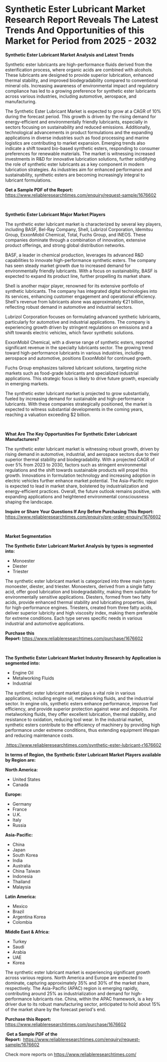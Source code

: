 <p><h1>Synthetic Ester Lubricant Market Research Report Reveals The Latest Trends And Opportunities of this Market for Period from 2025 - 2032</h1></p><p><strong>Synthetic Ester Lubricant Market Analysis and Latest Trends</strong></p>
<p><p>Synthetic ester lubricants are high-performance fluids derived from the esterification process, where organic acids are combined with alcohols. These lubricants are designed to provide superior lubrication, enhanced thermal stability, and improved biodegradability compared to conventional mineral oils. Increasing awareness of environmental impact and regulatory compliance has led to a growing preference for synthetic ester lubricants across various industries, including automotive, aerospace, and manufacturing.</p><p>The Synthetic Ester Lubricant Market is expected to grow at a CAGR of 10% during the forecast period. This growth is driven by the rising demand for energy-efficient and environmentally friendly lubricants, especially in sectors focusing on sustainability and reduced emissions. Additionally, technological advancements in product formulations and the expanding applications in diverse industries such as food processing and marine logistics are contributing to market expansion. Emerging trends also indicate a shift toward bio-based synthetic esters, responding to consumer preferences for renewable materials. The market is witnessing increased investments in R&D for innovative lubrication solutions, further solidifying the role of synthetic ester lubricants as a key component in modern lubrication strategies. As industries aim for enhanced performance and sustainability, synthetic esters are becoming increasingly integral to lubricant formulations.</p></p>
<p><strong>Get a Sample PDF of the Report:&nbsp;</strong> <a href="https://www.reliableresearchtimes.com/enquiry/request-sample/1676602?utm_campaign=3355&utm_medium=2&utm_source=Github&utm_content=ia&utm_term=01042025&utm_id=synthetic-ester-lubricant">https://www.reliableresearchtimes.com/enquiry/request-sample/1676602</a></p>
<p>&nbsp;</p>
<p><strong>Synthetic Ester Lubricant Major Market Players</strong></p>
<p><p>The synthetic ester lubricant market is characterized by several key players, including BASF, Bel-Ray Company, Shell, Lubrizol Corporation, Idemitsu Group, ExxonMobil Chemical, Total, Fuchs Group, and INEOS. These companies dominate through a combination of innovation, extensive product offerings, and strong global distribution networks.</p><p>BASF, a leader in chemical production, leverages its advanced R&D capabilities to innovate high-performance synthetic esters. The company has seen steady market growth due to increased demand for environmentally friendly lubricants. With a focus on sustainability, BASF is expected to expand its product line, further propelling its market share.</p><p>Shell is another major player, renowned for its extensive portfolio of synthetic lubricants. The company has integrated digital technologies into its services, enhancing customer engagement and operational efficiency. Shell's revenue from lubricants alone was approximately €21 billion, reflecting robust demand in automotive and industrial sectors.</p><p>Lubrizol Corporation focuses on formulating advanced synthetic lubricants, particularly for automotive and industrial applications. The company is experiencing growth driven by stringent regulations on emissions and a shift towards electric vehicles, which favor synthetic solutions.</p><p>ExxonMobil Chemical, with a diverse range of synthetic esters, reported significant revenue in the specialty lubricants sector. The growing trend toward high-performance lubricants in various industries, including aerospace and automotive, positions ExxonMobil for continued growth.</p><p>Fuchs Group emphasizes tailored lubricant solutions, targeting niche markets such as food-grade lubricants and specialized industrial applications. This strategic focus is likely to drive future growth, especially in emerging markets.</p><p>The synthetic ester lubricant market is projected to grow substantially, fueled by increasing demand for sustainable and high-performance lubricants. With these companies strategically positioned, the market is expected to witness substantial developments in the coming years, reaching a valuation exceeding $2 billion.</p></p>
<p>&nbsp;</p>
<p><strong>What Are The Key Opportunities For Synthetic Ester Lubricant Manufacturers?</strong></p>
<p><p>The synthetic ester lubricant market is witnessing robust growth, driven by rising demand in automotive, industrial, and aerospace sectors due to their superior thermal stability and biodegradability. With a projected CAGR of over 5% from 2023 to 2030, factors such as stringent environmental regulations and the shift towards sustainable products will propel this growth. Innovations in formulation technology and increasing adoption in electric vehicles further enhance market potential. The Asia-Pacific region is expected to lead in market share, bolstered by industrialization and energy-efficient practices. Overall, the future outlook remains positive, with expanding applications and heightened environmental consciousness shaping the landscape.</p></p>
<p><strong>Inquire or Share Your Questions If Any Before Purchasing This Report:</strong> <a href="https://www.reliableresearchtimes.com/enquiry/pre-order-enquiry/1676602?utm_campaign=3355&utm_medium=2&utm_source=Github&utm_content=ia&utm_term=01042025&utm_id=synthetic-ester-lubricant">https://www.reliableresearchtimes.com/enquiry/pre-order-enquiry/1676602</a></p>
<p>&nbsp;</p>
<p><strong>Market Segmentation</strong></p>
<p><strong>The Synthetic Ester Lubricant Market Analysis by types is segmented into:</strong></p>
<p><ul><li>Monoester</li><li>Diester</li><li>Triester</li></ul></p>
<p><p>The synthetic ester lubricant market is categorized into three main types: monoester, diester, and triester. Monoesters, derived from a single fatty acid, offer good lubrication and biodegradability, making them suitable for environmentally sensitive applications. Diesters, formed from two fatty acids, provide enhanced thermal stability and lubricating properties, ideal for high-performance engines. Triesters, created from three fatty acids, deliver superior lubricity and high viscosity index, making them preferable for extreme conditions. Each type serves specific needs in various industrial and automotive applications.</p></p>
<p><strong>Purchase this Report:&nbsp;</strong><a href="https://www.reliableresearchtimes.com/purchase/1676602?utm_campaign=3355&utm_medium=2&utm_source=Github&utm_content=ia&utm_term=01042025&utm_id=synthetic-ester-lubricant">https://www.reliableresearchtimes.com/purchase/1676602</a></p>
<p>&nbsp;</p>
<p><strong>The Synthetic Ester Lubricant Market Industry Research by Application is segmented into:</strong></p>
<p><ul><li>Engine Oil</li><li>Metalworking Fluids</li><li>Industrial</li></ul></p>
<p><p>The synthetic ester lubricant market plays a vital role in various applications, including engine oil, metalworking fluids, and the industrial sector. In engine oils, synthetic esters enhance performance, improve fuel efficiency, and provide superior protection against wear and deposits. For metalworking fluids, they offer excellent lubrication, thermal stability, and resistance to oxidation, reducing tool wear. In the industrial market, synthetic esters contribute to the efficiency of machinery by providing high performance under extreme conditions, thus extending equipment lifespan and reducing maintenance costs.</p></p>
<p><a href="https://www.reliableresearchtimes.com/synthetic-ester-lubricant-r1676602?utm_campaign=3355&utm_medium=2&utm_source=Github&utm_content=ia&utm_term=01042025&utm_id=synthetic-ester-lubricant">&nbsp;https://www.reliableresearchtimes.com/synthetic-ester-lubricant-r1676602</a></p>
<p><strong>In terms of Region, the Synthetic Ester Lubricant Market Players available by Region are:</strong></p>
<p>
    <p> <strong> North America: </strong>
        <ul>
            <li>United States</li>
            <li>Canada</li>
        </ul>
        </p> 
    <p> <strong> Europe: </strong>
        <ul>
            <li>Germany</li>
            <li>France</li>
            <li>U.K.</li>
            <li>Italy</li>
            <li>Russia</li>
        </ul>
        </p> 
    <p> <strong> Asia-Pacific: </strong>
        <ul>
            <li>China</li>
            <li>Japan</li>
            <li>South Korea</li>
            <li>India</li>
            <li>Australia</li>
            <li>China Taiwan</li>
            <li>Indonesia</li>
            <li>Thailand</li>
            <li>Malaysia</li>
        </ul>
        </p> 
    <p> <strong> Latin America: </strong>
        <ul>
            <li>Mexico</li>
            <li>Brazil</li>
            <li>Argentina Korea</li>
            <li>Colombia</li>
        </ul>
        </p> 
    <p> <strong> Middle East & Africa: </strong>
        <ul>
            <li>Turkey</li>
            <li>Saudi</li>
            <li>Arabia</li>
            <li>UAE</li>
            <li>Korea</li>
        </ul>
    </p>
    </p>
<p><p>The synthetic ester lubricant market is experiencing significant growth across various regions. North America and Europe are expected to dominate, capturing approximately 35% and 30% of the market share, respectively. The Asia-Pacific (APAC) region is emerging rapidly, contributing around 25% as industrialization and demand for high-performance lubricants rise. China, within the APAC framework, is a key driver due to its robust manufacturing sector, anticipated to hold about 15% of the market share by the forecast period's end.</p></p>
<p><strong>Purchase this Report: </strong><a href="https://www.reliableresearchtimes.com/purchase/1676602?utm_campaign=3355&utm_medium=2&utm_source=Github&utm_content=ia&utm_term=01042025&utm_id=synthetic-ester-lubricant">https://www.reliableresearchtimes.com/purchase/1676602</a></p>
<p>&nbsp;<strong>Get a Sample PDF of the Report:&nbsp;&nbsp;</strong><a href="https://www.reliableresearchtimes.com/enquiry/request-sample/1676602?utm_campaign=3355&utm_medium=2&utm_source=Github&utm_content=ia&utm_term=01042025&utm_id=synthetic-ester-lubricant">https://www.reliableresearchtimes.com/enquiry/request-sample/1676602</a></p>
<p><strong></strong></p>
<p>Check more reports on <a href="https://www.reliableresearchtimes.com/?utm_campaign=3355&utm_medium=2&utm_source=Github&utm_content=ia&utm_term=01042025&utm_id=synthetic-ester-lubricant">https://www.reliableresearchtimes.com/</a></p>